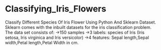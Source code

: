 # Classifying_Iris_Flowers
Classify Different Species Of Iris Flower Using Python And Sklearn Dataset.
Sklearn comes with the inbuilt datasets for the iris classification problem.
The data set consists of:
->150 samples
->3 labels: species of Iris (Iris setosa, Iris virginica and Iris versicolor)
->4 features: Sepal length,Sepal width,Petal length,Petal Width in cm.

